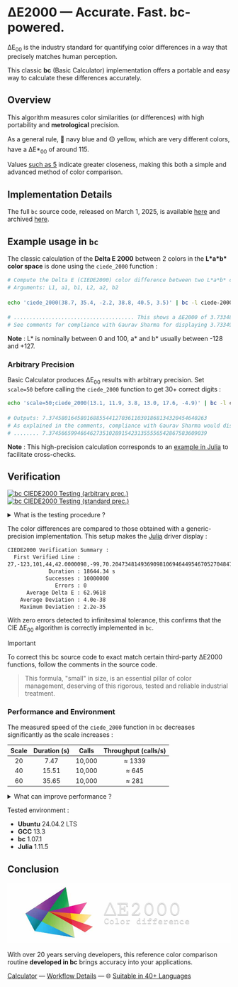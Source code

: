 # ΔE2000 — Accurate. Fast. bc-powered.

ΔE<sub>00</sub> is the industry standard for quantifying color differences in a way that precisely matches human perception.

This classic **bc** (Basic Calculator) implementation offers a portable and easy way to calculate these differences accurately.
## Overview

This algorithm measures color similarities (or differences) with high portability and **metrological** precision.

As a general rule, 🔵 navy blue and 🟡 yellow, which are very different colors, have a ΔE\*<sub>00</sub> of around 115.

Values [such as 5](https://michel-leonard.github.io/ciede2000-color-matching/de2000-rgb-pairs.html?seq=50&delta-e=5) indicate greater closeness, making this both a simple and advanced method of color comparison.

## Implementation Details

The full `bc` source code, released on March 1, 2025, is available [here](../../ciede-2000.bc#L8) and archived [here](https://web.archive.org/https://raw.githubusercontent.com/michel-leonard/ciede2000-color-matching/refs/heads/main/ciede-2000.bc).


## Example usage in `bc`

The classic calculation of the **Delta E 2000** between 2 colors in the **L\*a\*b\* color space** is done using the `ciede_2000` function :

```sh
# Compute the Delta E (CIEDE2000) color difference between two L*a*b* colors with bc
# Arguments: L1, a1, b1, L2, a2, b2

echo 'ciede_2000(38.7, 35.4, -2.2, 38.8, 40.5, 3.5)' | bc -l ciede-2000.bc

# ...................................... This shows a ΔE2000 of 3.73348132311398018231
# See comments for compliance with Gaurav Sharma for displaying 3.73349464592794694691
```

**Note** : L\* is nominally between 0 and 100, a\* and b\* usually between -128 and +127.

### Arbitrary Precision

Basic Calculator produces ΔE<sub>00</sub> results with arbitrary precision. Set `scale=50` before calling the `ciede_2000` function to get 30+ correct digits :

```sh
echo 'scale=50;ciede_2000(13.1, 11.9, 3.8, 13.0, 17.6, -4.9)' | bc -l ciede-2000.bc

# Outputs: 7.37458016458016885544127036110301868134320454640263
# As explained in the comments, compliance with Gaurav Sharma would display ...
# ........ 7.37456659946646273510289154231355556542867583609039
```

**Note** : This high-precision calculation corresponds to an [example in Julia](../jl#example-usage-in-julia) to facilitate cross-checks.

## Verification

[![bc CIEDE2000 Testing (arbitrary prec.)](https://github.com/michel-leonard/ciede2000-color-matching/actions/workflows/test-bc-arbitrary.yml/badge.svg)](https://github.com/michel-leonard/ciede2000-color-matching/actions/workflows/test-bc-arbitrary.yml) [![bc CIEDE2000 Testing (standard prec.)](https://github.com/michel-leonard/ciede2000-color-matching/actions/workflows/test-bc-standard.yml/badge.svg)](https://github.com/michel-leonard/ciede2000-color-matching/actions/workflows/test-bc-standard.yml)

<details>
<summary>What is the testing procedure ?</summary>

The [C driver](../c/ciede-2000-driver.c) generates color pairs, and the [Julia driver](../jl/ciede-2000-driver.jl#L98) checks the **CIE2000** color differences **measured by bc**, like this :

1. `command -v bc > /dev/null || { sudo apt-get update && sudo apt-get install bc ; }`
2.
```sh
if ! command -v julia > /dev/null; then
	########################################################################################
	####  STEP 1:            Download & Extract the latest version of Julia             ####
	########################################################################################
	URL=$(wget --quiet --no-check-certificate --timeout=5 --tries=2 "https://julialang.org/downloads/" -O- |
		grep 'linux/x64' | grep '\.tar\.gz' | grep -o 'https://[^"]*' | head -n 1)
	if [ -z "$URL" ]; then
		URL="https://julialang-s3.julialang.org/bin/linux/x64/1.11/julia-1.11.5-linux-x86_64.tar.gz"
	fi
	echo "Download Julia from $URL" && sudo rm -rf /opt/julia && mkdir /opt/julia
	wget --quiet --no-check-certificate --timeout=5 --tries=2 "$URL" -O- | tar -xz --strip-components=1 -C /opt/julia
	########################################################################################
	####  STEP 2:                       Add Julia to System PATH                        ####
	########################################################################################
	sudo ln --backup --symbolic --verbose /opt/julia/bin/julia /usr/local/bin/julia
	########################################################################################
	####  CONCLUSION:                    Julia Installed in Under 15s                   ####
	########################################################################################
fi
julia --version
```
3. `command -v gcc > /dev/null || { sudo apt-get update && sudo apt-get install gcc ; }`
4. `gcc -std=c99 -Wall -pedantic -O2 -g tests/c/ciede-2000-driver.c -o ciede-2000-driver -lm`
5. `./ciede-2000-driver --generate 100000 --output-file test-cases.csv`
6.
```sh
decimal_digits=30

# Prevent line breaks in bc output.
export BC_LINE_LENGTH=0

awk -F ',' '                                                   \
BEGIN {                                                        \
    # Define the scale.                                        \
    print "scale=" int(1.5 * '$decimal_digits');               \
                                                               \
    # Includes the ciede-2000.bc file.                         \
    while ((getline line < "ciede-2000.bc") > 0) print line;   \
                                                               \
} {                                                            \
                                                               \
    # Convert CSV lines into bc input format.                  \
    gsub(/[eE]/, "*10^", $0);                                  \
    printf("ciede_2000(%s)\n", $0);                            \
                                                               \
}' test-cases.csv | bc -ql > bc-answer.raw
```
7. `paste -d ',' test-cases.csv bc-answer.raw | julia tests/jl/ciede-2000-driver.jl --tolerance 1e-$decimal_digits`

Where the main files involved are [ciede-2000.bc](../../ciede-2000.bc#L8) for calculations and [test-bc.yml](../../.github/workflows/test-bc.yml) for automation.
</details>

The color differences are compared to those obtained with a generic-precision implementation. This setup makes the [Julia](../jl#δe2000--accurate-fast-julia-powered) driver display :

```
CIEDE2000 Verification Summary :
  First Verified Line : 27,-123,101,44,42.0000098,-99,70.204734814936909810694644954670527048474482887
             Duration : 18644.34 s
            Successes : 10000000
               Errors : 0
      Average Delta E : 62.9618
    Average Deviation : 4.0e-38
    Maximum Deviation : 2.2e-35
```

With zero errors detected to infinitesimal tolerance, this confirms that the CIE ΔE<sub>00</sub> algorithm is correctly implemented in `bc`.

> [!IMPORTANT]
> To correct this bc source code to exact match certain third-party ΔE2000 functions, follow the comments in the source code.

> This formula, "small" in size, is an essential pillar of color management, deserving of this rigorous, tested and reliable industrial treatment.

### Performance and Environment

The measured speed of the `ciede_2000` function in `bc` decreases significantly as the scale increases :

| Scale | Duration (s) | Calls | Throughput (calls/s) |
| :--: | :--: | :--: | :--: |
| 20 | 7.47 | 10,000 | ≈ 1339 |
| 40 | 15.51 | 10,000 | ≈ 645 |
| 60 | 35.65 | 10,000 | ≈ 281 |

<details>
<summary>What can improve performance ?</summary>

Gavin D. Howard’s version of `bc` is twice as fast for calculating ΔE2000, works like `bc` and installs as follows :

```sh
# 30-second procedure tested on Ubuntu in August 2025
(
  # In a subshell, define the URL of the latest bc (Basic Calculator) source
  BC_URL="https://github.com/gavinhoward/bc/archive/94dec4dd96adc02abff4f5cf351f0204f05dbb40.tar.gz"
  BC_URL="https://github.com/gavinhoward/bc/archive/refs/heads/master.tar.gz"
  # Create and enter a temporary directory, then download and extract the source
  cd $(mktemp --directory)
  wget --no-verbose --timeout=5 --tries=2 "$BC_URL" -O- | tar -xz --strip-components=1
  # Compile and install bc into the system (adds it to PATH)
  sudo ./configure.sh -O3 && sudo make && sudo make install
  # Remove the temporary directory
  sudo rm -rf "$PWD"
)
# Show the installed bc version
bc --version
```

After that, any legacy version of `bc` is not deleted, but just does not take precedence over the new one in the `PATH`.
</details>

Tested environment :

- **Ubuntu** 24.04.2 LTS
- **GCC** 13.3
- **bc** 1.07.1
- **Julia** 1.11.5

## Conclusion

![The ΔE*00 equation is very effective at predicting perceived color differences](https://github.com/michel-leonard/ciede2000-color-matching/raw/main/docs/assets/images/logo.jpg)

With over 20 years serving developers, this reference color comparison routine **developed in bc** brings accuracy into your applications.

[Calculator](https://michel-leonard.github.io/ciede2000-color-matching/lab-color-calculator.html?L1=31.3&a1=38.2&b1=-50.5&L2=44.6&a2=7&b2=9.5) — [Workflow Details](../../.github/workflows#workflow-details) — 🌐 [Suitable in 40+ Languages](../../#implementations)
